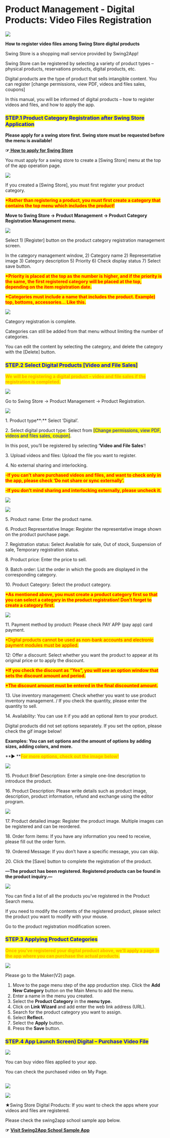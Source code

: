 # Product Management - Digital Products: Video Files Registration

![](https://support.swing2app.com/wp-content/uploads/2018/11/Shop14.png)

**How to register video files among Swing Store digital products**

Swing Store is a shopping mall service provided by Swing2App!

Swing Store can be registered by selecting a variety of product types – physical products, reservations products, digital products, etc.

Digital products are the type of product that sells intangible content. You can register \[change permissions, view PDF, videos and files sales, coupons]

In this manual, you will be informed of digital products – how to register videos and files, and how to apply the app.



### <mark style="color:blue;">**STEP.1 Product Category Registration after Swing Store Application**</mark>

**Please apply for a swing store first. Swing store must be requested before the menu is available!**

**☞**[ **How to apply for Swing Store**](../aff-program/apply.md)

You must apply for a swing store to create a \[Swing Store] menu at the top of the app operation page.

![](https://support.swing2app.com/wp-content/uploads/2018/11/jdndk@3x-1.png)

If you created a \[Swing Store], you must first register your product category.

<mark style="color:red;">**\*Rather than registering a product, you must first create a category that contains the top menu which includes the product!**</mark>

**Move to Swing Store → Product Management → Product Category Registration Management menu.**

![](https://support.swing2app.com/wp-content/uploads/2018/11/digi5.png)

Select 1) \[Register] button on the product category registration management screen.

In the category management window, 2) Category name 2) Representative image 3) Category description 5) Priority 6) Check display status 7) Select save button.

<mark style="color:red;">**\*Priority is placed at the top as the number is higher, and if the priority is the same, the first registered category will be placed at the top, depending on the item registration date.**</mark>

<mark style="color:red;">**\*Categories must include a name that includes the product. Example) top, bottoms, accessories… Like this.**</mark>



![](https://support.swing2app.com/wp-content/uploads/2018/11/digi6.png)

Category registration is complete.

Categories can still be added from that menu without limiting the number of categories.

You can edit the content by selecting the category, and delete the category with the \[Delete] button.



### <mark style="color:blue;">**STEP.2 Select Digital Products \[Video and File Sales]**</mark>

<mark style="color:orange;">**We will be registering a digital product – video and file sales if the registration is completed.**</mark>

![](https://support.swing2app.com/wp-content/uploads/2018/10/prodreg.png)

Go to Swing Store → Product Management → Product Registration.

![](https://support.swing2app.com/wp-content/uploads/2018/11/Group-1728.png)

1\. Product type**:** Select ‘Digital’.

2\. Select digital product type: Select from <mark style="color:blue;">\[Change permissions, view PDF, videos and files sales, coupon]</mark>.

In this post, you’ll be registered by selecting **‘Video and File Sales**‘!

3\. Upload videos and files: Upload the file you want to register.

4\. No external sharing and interlocking.

<mark style="color:red;">**-If you can’t share purchased videos and files, and want to check only in the app, please check ‘Do not share or sync externally’.**</mark>

<mark style="color:red;">**-If you don’t mind sharing and interlocking externally, please uncheck it.**</mark>            &#x20;

![](https://support.swing2app.com/wp-content/uploads/2018/11/Group-1418@3x.png)

![](https://support.swing2app.com/wp-content/uploads/2018/11/Group-1419@3x.png)

5\. Product name: Enter the product name.

6\. Product Representative Image: Register the representative image shown on the product purchase page.

7\. Registration status: Select Available for sale, Out of stock, Suspension of sale, Temporary registration status.

8\. Product price: Enter the price to sell.

9\. Batch order: List the order in which the goods are displayed in the corresponding category.

10\. Product Category: Select the product category.

<mark style="color:red;">**\*As mentioned above, you must create a product category first so that you can select a category in the product registration! Don’t forget to create a category first.**</mark>



![](https://support.swing2app.com/wp-content/uploads/2018/11/digi2.png)

11\. Payment method by product: Please check PAY APP (pay app) card payment.

<mark style="color:red;">\*Digital products cannot be used as non-bank accounts and electronic payment modules must be applied.</mark>

12: Offer a discount:  Select whether you want the product to appear at its original price or to apply the discount.

<mark style="color:red;">**\*If you check the discount as “Yes”, you will see an option window that sets the discount amount and period.**</mark>

<mark style="color:red;">**\*The discount amount must be entered in the final discounted amount.**</mark>

13\. Use inventory management: Check whether you want to use product inventory management. / If you check the quantity, please enter the quantity to sell.

14\. Availability: You can use it if you add an optional item to your product.

Digital products did not set options separately. If you set the option, please check the gif image below!

**Examples: You can set options and the amount of options by adding sizes, adding colors, and more.**



**▶ **<mark style="color:orange;">**For more options, check out the image below!**</mark>

![](https://support.swing2app.com/wp-content/uploads/2018/10/ezgif.com-gif-maker-2.gif)

15\. Product Brief Description: Enter a simple one-line description to introduce the product.

16\. Product Description: Please write details such as product image, description, product information, refund and exchange using the editor program.



![](https://support.swing2app.com/wp-content/uploads/2018/11/digi3.png)

17\. Product detailed image: Register the product image. Multiple images can be registered and can be reordered.

18\. Order form items: If you have any information you need to receive, please fill out the order form.

19\. Ordered Message: If you don’t have a specific message, you can skip.

20\. Click the \[Save] button to complete the registration of the product.



**—The product has been registered. Registered products can be found in the product inquiry.—**



![](https://support.swing2app.com/wp-content/uploads/2018/11/idgi4.png)

You can find a list of all the products you’ve registered in the Product Search menu.

If you need to modify the contents of the registered product, please select the product you want to modify with your mouse.

Go to the product registration modification screen.



### <mark style="color:blue;">**STEP.3 Applying Product Categories**</mark>

<mark style="color:orange;">**Once you’ve registered your digital product above, we’ll apply a page in the app where you can purchase the actual products.**</mark>

![](https://support.swing2app.com/wp-content/uploads/2018/11/stock@3x.png)

Please go to the Maker(V2) page.

1. Move to the page menu step of the app production step. Click the **Add New Category** button on the Main Menu to add the menu.
2. Enter a name in the menu you created.
3. Select the **Product Category** in the **menu type.**
4. Click on **Link Wizard** and add enter the web link address (URL).
5. Search for the product category you want to assign.
6. Select **Reflect.**
7. Select the **Apply** button.
8. Press the **Save** button.



### <mark style="color:blue;">**STEP.4 App Launch Screen) Digital – Purchase Video File**</mark>

![](https://support.swing2app.com/wp-content/uploads/2018/11/ezgif.com-gif-maker-11.gif)

You can buy video files applied to your app.

You can check the purchased video on My Page.

<figure><img src="../../.gitbook/assets/Group-1417m@3x.png" alt=""><figcaption></figcaption></figure>

![](https://support.swing2app.com/wp-content/uploads/2018/11/Group-1416@3x.png)

![](https://support.swing2app.com/wp-content/uploads/2018/11/Group-1421@3x.png)

★Swing Store Digital Products: If you want to check the apps where your videos and files are registered.

Please check the swing2app school sample app below.

**☞** [**Visit Swing2App School Sample App**](https://blog.naver.com/swing2app/220462318083)
